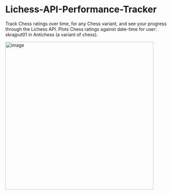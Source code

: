 # Lichess-API-Performance-Tracker
Track Chess ratings over time, for any Chess variant, and see your progress through the Lichess API. 
Plots Chess ratings against date-time for user: skrajput01 in Antichess (a variant of chess). 

<img width="461" alt="image" src="https://user-images.githubusercontent.com/87664365/189238509-81efc075-f6fb-4be9-8afc-a535764c8e3d.png">
